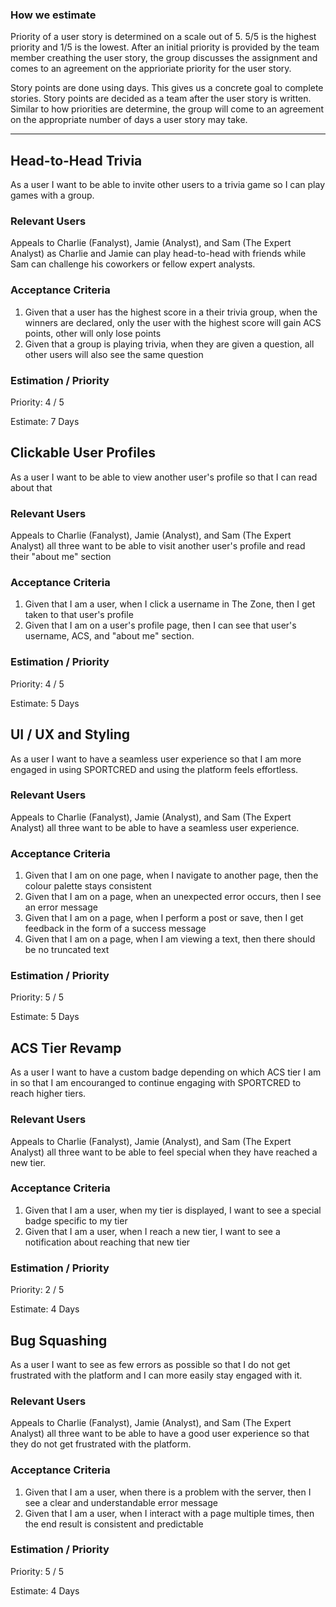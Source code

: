 ### How we estimate

Priority of a user story is determined on a scale out of 5. 5/5 is the highest priority and 1/5 is the lowest.
After an initial priority is provided by the team member creathing the user story, the group discusses the assignment and comes to an agreement on the apprioriate priority for the user story.

Story points are done using days. This gives us a concrete goal to complete stories.
Story points are decided as a team after the user story is written. Similar to how priorities are determine, the group will come to an agreement on the appropriate number of days a user story may take.

---

## Head-to-Head Trivia

As a user I want to be able to invite other users to a trivia game so I can play games with a group.

### Relevant Users

Appeals to Charlie (Fanalyst), Jamie (Analyst), and Sam (The Expert Analyst) as Charlie and Jamie can play head-to-head with friends while Sam can challenge his coworkers or fellow expert analysts.

### Acceptance Criteria

1. Given that a user has the highest score in a their trivia group, when the winners are declared, only the user with the highest score will gain ACS points, other will only lose points
2. Given that a group is playing trivia, when they are given a question, all other users will also see the same question

### Estimation / Priority

Priority: 4 / 5

Estimate: 7 Days

## Clickable User Profiles

As a user I want to be able to view another user's profile so that I can read about that

### Relevant Users

Appeals to Charlie (Fanalyst), Jamie (Analyst), and Sam (The Expert Analyst) all three want to be able to visit another user's profile and read their "about me" section

### Acceptance Criteria

1. Given that I am a user, when I click a username in The Zone, then I get taken to that user's profile
2. Given that I am on a user's profile page, then I can see that user's username, ACS, and "about me" section.

### Estimation / Priority

Priority: 4 / 5

Estimate: 5 Days

## UI / UX and Styling

As a user I want to have a seamless user experience so that I am more engaged in using SPORTCRED and using the platform feels effortless.

### Relevant Users

Appeals to Charlie (Fanalyst), Jamie (Analyst), and Sam (The Expert Analyst) all three want to be able to have a seamless user experience.

### Acceptance Criteria

1. Given that I am on one page, when I navigate to another page, then the colour palette stays consistent
2. Given that I am on a page, when an unexpected error occurs, then I see an error message
3. Given that I am on a page, when I perform a post or save, then I get feedback in the form of a success message
4. Given that I am on a page, when I am viewing a text, then there should be no truncated text

### Estimation / Priority

Priority: 5 / 5

Estimate: 5 Days

## ACS Tier Revamp

As a user I want to have a custom badge depending on which ACS tier I am in so that I am encouranged to continue engaging with SPORTCRED to reach higher tiers.

### Relevant Users

Appeals to Charlie (Fanalyst), Jamie (Analyst), and Sam (The Expert Analyst) all three want to be able to feel special when they have reached a new tier.

### Acceptance Criteria

1. Given that I am a user, when my tier is displayed, I want to see a special badge specific to my tier
2. Given that I am a user, when I reach a new tier, I want to see a notification about reaching that new tier

### Estimation / Priority

Priority: 2 / 5

Estimate: 4 Days

## Bug Squashing

As a user I want to see as few errors as possible so that I do not get frustrated with the platform and I can more easily stay engaged with it.

### Relevant Users

Appeals to Charlie (Fanalyst), Jamie (Analyst), and Sam (The Expert Analyst) all three want to be able to have a good user experience so that they do not get frustrated with the platform.

### Acceptance Criteria

1. Given that I am a user, when there is a problem with the server, then I see a clear and understandable error message
2. Given that I am a user, when I interact with a page multiple times, then the end result is consistent and predictable

### Estimation / Priority

Priority: 5 / 5

Estimate: 4 Days
